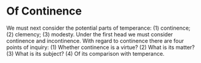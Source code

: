# Of Continence

We must next consider the potential parts of temperance: (1) continence; (2) clemency; (3) modesty. Under the first head we must consider continence and incontinence. With regard to continence there are four points of inquiry:
(1) Whether continence is a virtue?
(2) What is its matter?
(3) What is its subject?
(4) Of its comparison with temperance.